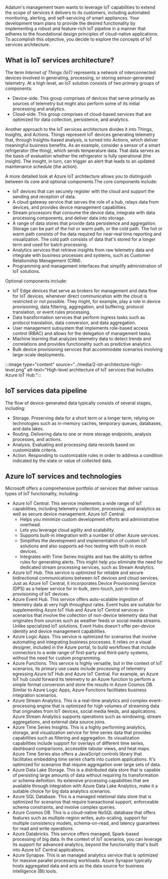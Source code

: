 ﻿Adatum's management team wants to leverage IoT capabilities to extend the scope of services it delivers to its customers, including automated monitoring, alerting, and self-servicing of smart appliances. Your development team plans to provide the desired functionality by implementing a robust and feature-rich IoT pipeline in a manner that adheres to the foundational design principles of cloud-native applications. To accomplish this objective, you decide to explore the concepts of IoT services architecture.

## What is IoT services architecture?

The term *Internet of Things (IoT)* represents a network of interconnected devices involved in generating, processing, or storing sensor-generated telemetry. At a high level, an IoT solution consists of two primary groups of components:

- Device-side. This group comprises of devices that serve primarily as sources of telemetry but might also perform some of <!--Marcin, it's unclear what "its" refers to here - could we clarify?-->its initial processing and analytics.
- Cloud-side. This group comprises of cloud-based services that are optimized for data collection, persistence, and analytics.

Another approach to the IoT services architecture divides it into Things, Insights, and Actions. Things represent IoT devices generating telemetry that, through Insights-based analysis, is turned into Actions, which deliver meaningful business benefits. As an example, consider a sensor of a smart refrigerator (the thing), which sends temperature data. That data serves as the basis of evaluation whether the refrigerator is fully operational (the insight). The insight, in turn, can trigger an alert that leads to an updated maintenance schedule (the action).

A more detailed look at Azure IoT architecture allows you to distinguish between its core and optional components.The core components include:

- IoT devices that can securely register with the cloud and support the sending and reception of data.
- A cloud gateway service that serves the role of a hub, relays data from devices, and provides device management capabilities.
- Stream processors that consume the device data, integrate with data processing components, and deliver data into storage.
- A range of data stores that provide data persistence and aggregation. Storage can be part of the hot or warm path, or the cold path. The hot or warm path consists of the data required for near-real time reporting and visualization. The cold path consists of data that's stored for a longer term and used for batch processing.
- Analytics services that retrieve insights from raw telemetry data and integrate with business processes and systems, such as Customer Relationship Management (CRM).
- Programming and management interfaces that simplify administration of IoT solutions.

Optional components include:

- IoT Edge devices that serve as brokers for management and data flow for IoT devices, whenever direct communication with the cloud is restricted or not possible. They might, for example, play a role in device provisioning, data filtering, aggregation, and buffering, protocol translation, or event rules processing.
- Data transformation services that perform ingress tasks such as protocol translation, data conversion, and data aggregation.
- User management subsystem that implements role-based access control (RBAC) and allows for the delegation of management tasks.
- Machine learning that analyzes telemetry data to detect trends and correlations and provides functionality such as predictive analytics.
- Bulk device provisioning services that accommodate scenarios involving large-scale deployments.

:::image type="content" source="../media/2-iot-architecture-high-level.png" alt-text="High-level architecture of IoT services that includes Azure IoT Hub.":::

## IoT services data pipeline

The flow of device-generated data typically consists of several stages, including:

- Storage. Preserving data for a short term or a longer term, relying on technologies such as in-memory caches, temporary queues, databases, and data lakes.
- Routing. Delivering data to one or more storage endpoints, analysis processes, and actions.
- Analysis. Evaluating and processing data records based on customizable criteria.
- Action. Responding to customizable rules in order to address a condition indicated by the state or value of collected data.

## Azure IoT services and technologies

Microsoft offers a comprehensive portfolio of services that deliver various types of IoT functionality, including:

- Azure IoT Central. This service implements a wide range of IoT capabilities, including telemetry collection, processing, and analytics as well as secure device management. Azure IoT Central:
  - Helps you minimize custom development efforts and administrative overhead.
  - Lets you leverage cloud agility and scalability.
  - Supports built-in integration with a number of other Azure services.
  - Simplifies the development and implementation of custom IoT solutions and also supports ad-hoc testing with built-in mock devices.
  - Integrates with Time Series Insights and has the ability to define rules for generating alerts. This might help you eliminate the need for dedicated stream processing services, such as Stream Analytics.
- Azure IoT Hub. This service is optimized for reliable and secure bidirectional communications between IoT devices and cloud services. Just as Azure IoT Central, it incorporates Device Provisioning Service (DPS) as a helper service for in-bulk, zero-touch, just-in-time provisioning of IoT devices.
- Azure Event Hub. This service offers auto-scalable ingestion of telemetry data at very high throughput rates. Event hubs are suitable for supplementing Azure IoT Hub and Azure IoT Central services in scenarios that involve the collection of non-device telemetry data that originates from sources such as weather feeds or social media streams. Unlike specialized IoT solutions, Event Hubs doesn't offer per-device identity and device management capabilities.
- Azure Logic Apps. This service is optimized for scenarios that involve automating and integrating business processes. It relies on a visual designer, included in the Azure portal, to build workflows that include connectors to a wide range of first-party and third-party systems, without the need for custom programming.
- Azure Functions. This service is highly versatile, but in the context of IoT scenarios, its primary use cases include processing of telemetry egressing Azure IoT Hub and Azure IoT Central. For example, an Azure IoT hub could forward its telemetry to an Azure function to perform a simple format conversion and store the results in Azure Cosmos DB. Similar to Azure Logic Apps, Azure Functions facilitates business integration scenarios.
- Azure Stream Analytics. This is a real-time analytics and complex event-processing engine that is optimized for high volumes of streaming data that originates from IoT devices, social media feeds, and applications. Azure Stream Analytics supports operations such as windowing, stream aggregations, and external data source joins.
- Azure Time Series Insights. This is a highly performing analytics, storage, and visualization service for time series data that provides capabilities such as filtering and aggregation. Its visualization capabilities include support for overlays of different time series, dashboard comparisons, accessible tabular views, and heat maps. Azure Time Series also offers a JavaScript controls library that facilitates embedding time series charts into custom applications. It's optimized for scenarios that require aggregation over large sets of data.
- Azure Data Lake Storage. This is a distributed data store that is capable of persisting large amounts of data without requiring its transformation or schema definition. Its extensive processing capabilities that are available through integration with Azure Data Lake Analytics, make it a suitable choice for big data analytics scenarios.
- Azure SQL Database. This is a managed relational data store that is optimized for scenarios that require transactional support, enforceable schema constraints, and involve complex queries.
- Azure Cosmos DB. This is a cloud-native NoSQL database that offers features such as multiple-region writes, auto-scaling, support for multiple consistency models, schema-on-read, and latency guarantees for read and write operations.
- Azure Databricks. This service offers managed, Spark-based processing of big data. In the context of IoT scenarios, you can leverage its support for advanced analytics, beyond the functionality that's built into Azure IoT Central applications.
- Azure Synapse. This is an managed analytics service that is optimized for massive parallel processing workloads. Azure Synapse typically hosts aggregated data and acts as the data source for business intelligence (BI) tools.
